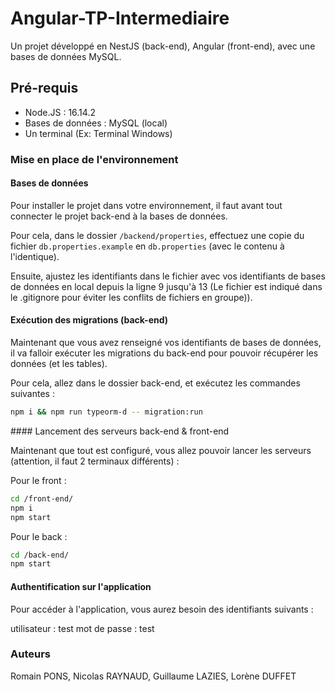 # Angular-TP-Intermediaire

Un projet développé en NestJS (back-end), Angular (front-end), avec une bases de données MySQL.

## Pré-requis

- Node.JS : 16.14.2
- Bases de données : MySQL (local)
- Un terminal (Ex: Terminal Windows)

### Mise en place de l'environnement

#### Bases de données 

Pour installer le projet dans votre environnement, il faut avant tout connecter le projet back-end à la bases de données.

Pour cela, dans le dossier `/backend/properties`, effectuez une copie du fichier `db.properties.example` en `db.properties` (avec le contenu à l'identique).

Ensuite, ajustez les identifiants dans le fichier avec vos identifiants de bases de données en local depuis la ligne 9 jusqu'à 13 (Le fichier est indiqué dans le .gitignore pour éviter les conflits de fichiers en groupe)).

#### Exécution des migrations (back-end)

Maintenant que vous avez renseigné vos identifiants de bases de données, il va falloir exécuter les migrations du back-end pour pouvoir récupérer les données (et les tables).

Pour cela, allez dans le dossier back-end, et exécutez les commandes suivantes :
```sh
npm i && npm run typeorm-d -- migration:run
```

#### Lancement des serveurs back-end & front-end

Maintenant que tout est configuré, vous allez pouvoir lancer les serveurs (attention, il faut 2 terminaux différents) :

Pour le front : 
```sh
cd /front-end/
npm i 
npm start
```

Pour le back :
```sh
cd /back-end/
npm start
```

#### Authentification sur l'application

Pour accéder à l'application, vous aurez besoin des identifiants suivants :

utilisateur : test
mot de passe : test

### Auteurs

Romain PONS, Nicolas RAYNAUD, Guillaume LAZIES, Lorène DUFFET